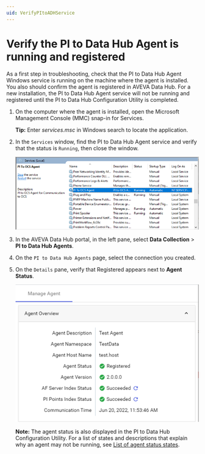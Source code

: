 ```yaml
---
uid: VerifyPItoADHService
---
```


# Verify the PI to Data Hub Agent is running and registered

As a first step in troubleshooting, check that the PI to Data Hub Agent Windows service is running on the machine where the agent is installed. You also should confirm the agent is registered in AVEVA Data Hub. For a new installation, the PI to Data Hub Agent service will not be running and registered until the PI to Data Hub Configuration Utility is completed.

1. On the computer where the agent is installed, open the Microsoft Management Console (MMC) snap-in for Services. 

   **Tip:** Enter *services.msc* in Windows search to locate the application.

1. In the `Services` window, find the PI to Data Hub Agent service and verify that the status is `Running`, then close the window.

   ![](../../images/services-window.png)

1. In the AVEVA Data Hub portal, in the left pane, select **Data Collection** > **PI to Data Hub Agents**.

1. On the `PI to Data Hub Agents` page, select the connection you created.

1. On the `Details` pane, verify that Registered appears next to **Agent Status**.

   ![Agent status](../../images/details-pane.png)

   **Note:** The agent status is also displayed in the PI to Data Hub Configuration Utility. For a list of states and descriptions that explain why an agent may not be running, see [List of agent status states](xref:pi-to-ocs-utility#list-of-agent-states).
